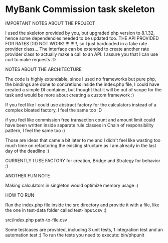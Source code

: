 # MyBank Commission task skeleton

IMPORTANT NOTES ABOUT THE PROJECT

I used the skeleton provided by you, but upgraded php version to 8.1.32, hence some dependencies needed to be updated
too.
THE API PROVIDED FOR RATES DID NOT WORK!!!!!!!!!!!,  so I just hardcoded in a fake rate provider class... The interface can
be extended to create another rate provider class to actually make a call to an API. I assure you that I can use curl 
to make requests :D

NOTES ABOUT THE ARCHITECTURE

The code is highly extendable, since I used no frameworks but pure php, the bindings are done to concretions inside the
index.php file, I could have created a simple DI container, but thought that it will be out of scope for the task
and would be more about creating a custom framework :)

If you feel like I could use abstract factory for the calculators instead of a complex bloated factory, I feel the
same too :D

if you feel like commission free transaction count and amount limit could have been written inside separate rule classes
in Chain of responsibility pattern, I feel the same too :)

Those are ideas that came a bit later to me and I didn't feel like wasting too much time on refactoring the existing
structure as I am already in the last day of the deadline :)

CURRENTLY I USE FACTORY for creation, Bridge and Strategy for behavior :)

ANOTHER FUN NOTE

Making calculators in singleton would optimize memory usage :)

HOW TO RUN

Run the index.php file inside the src directory and provide it with a file, like the one in test-data folder called
test-input.csv :) 

src/index.php path-to-file.csv

Some testcases are provided, including 3 unit tests, 1 integration test and an automation test :)
To run the tests you need to execute:  bin/phpunit 
